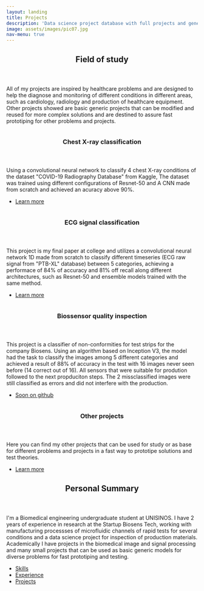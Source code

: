 ```yaml
---
layout: landing
title: Projects
description: 'Data science project database with full projects and generic models.'
image: assets/images/pic07.jpg
nav-menu: true
---
```


<!-- Main -->
<div id="main">

<!-- One -->
<section id="one">
	<div class="inner">
		<header class="major">
			<h2>Field of study</h2>
		</header>
		<p>All of my projects are inspired by healthcare problems and are designed to help the diagnose and monitoring of different conditions in different areas, such as cardiology, radiology and production of healthcare equipment. Other projects showed are basic generic projects that can be modified and reused for more complex solutions and are destined to assure fast prototiping for other problems and projects.</p>
	</div>
</section>

<!-- Two -->
<section id="two" class="spotlights">
	<section>
		<a href="https://github.com/thom01s/Chest-X-ray-Classification" class="image">
			<img src="{% link assets/images/pic08.jpg %}" alt="" data-position="center center" />
		</a>
		<div class="content">
			<div class="inner">
				<header class="major">
					<h3>Chest X-ray classification</h3>
				</header>
				<p>Using a convolutional neural network to classify 4 chest X-ray conditions of the dataset "COVID-19 Radiography Database" from Kaggle, The dataset was trained using different configurations of Resnet-50 and A CNN made from scratch and achieved an acuracy above 90%.</p>
				<ul class="actions">
					<li><a href="https://github.com/thom01s/Chest-X-ray-Classification" class="button">Learn more</a></li>
				</ul>
			</div>
		</div>
	</section>
	<section>
		<a href="https://github.com/thom01s/Heart-pathology-classification" class="image">
			<img src="{% link assets/images/pic09.jpg %}" alt="" data-position="top center" />
		</a>
		<div class="content">
			<div class="inner">
				<header class="major">
					<h3>ECG signal classification</h3>
				</header>
				<p>This project is my final paper at college and utilizes a convolutional neural network 1D made from scratch to classify different timeseries (ECG raw signal from "PTB-XL" database) between 5 categories, achieving a performace of 84% of accuracy and 81% off recall along different architectures, such as Resnet-50 and ensemble models trained with the same method.</p>
				<ul class="actions">
					<li><a href="https://github.com/thom01s/Heart-pathology-classification" class="button">Learn more</a></li>
				</ul>
			</div>
		</div>
	</section>
	<section>
		<a href="https://github.com/thom01s?tab=repositories" class="image">
			<img src="{% link assets/images/pic11.jpg %}" alt="" data-position="top center" />
		</a>
		<div class="content">
			<div class="inner">
				<header class="major">
					<h3>Biossensor quality inspection</h3>
				</header>
				<p>This project is a classifier of non-conformities for test strips for the company Biosens. Using an algorithm based on Inception V3, the model had the task to classify the images among 5 different categories and achieved a result of 88% of accuracy in the test with 16 images never seen before (14 correct out of 16). All sensors that were suitable for prodution followed to the next propduciton steps. The 2 missclassified images were still classified as errors and did not interfere with the production.</p>
				<ul class="actions">
					<li><a href="https://github.com/thom01s?tab=repositories" class="button">Soon on github</a></li>
				</ul>
			</div>
		</div>
	</section>
	<section>
		<a href="https://github.com/thom01s?tab=repositories" class="image">
			<img src="{% link assets/images/pic10.jpg %}" alt="" data-position="25% 25%" />
		</a>
		<div class="content">
			<div class="inner">
				<header class="major">
					<h3>Other projects</h3>
				</header>
				<p>Here you can find my other projects that can be used for study or as base for different problems and projects in a fast way to prototipe solutions and test theories.</p>
				<ul class="actions">
					<li><a href="https://github.com/thom01s?tab=repositories" class="button">Learn more</a></li>
				</ul>
			</div>
		</div>
	</section>
</section>
<section id="three">
	<div class="inner">
		<header class="major">
			<h2>Personal Summary</h2>
		</header>
		<p>I'm a Biomedical engineering undergraduate student at UNISINOS. I have 2 years of experience in research at the Startup Biosens Tech, working with manufacturing processses of microfluidic channels of rapid tests for several conditions and a data science project for inspection of production materials. Academically I have projects in the biomedical image and signal processing and many small projects that can be used as basic generic models for diverse problems for fast prototiping and testing.</p>
		<ul class="actions">
			<li><a href="1 - skills.html" class="button next">Skills</a></li>
			<li><a href="2 - experience.html" class="button next">Experience</a></li>
			<li><a href="3 - projects.html" class="button next">Projects</a></li>
		</ul>
	</div>
</section>

</div>
